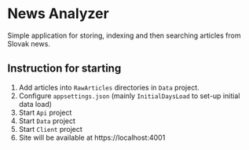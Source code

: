# News Analyzer

Simple application for storing, indexing and then searching articles from Slovak news.

## Instruction for starting

1. Add articles into `RawArticles` directories in `Data` project.
2. Configure `appsettings.json` (mainly `InitialDaysLoad` to set-up initial data load)
3. Start `Api` project
4. Start `Data` project
5. Start `Client` project
6. Site will be available at https://localhost:4001
